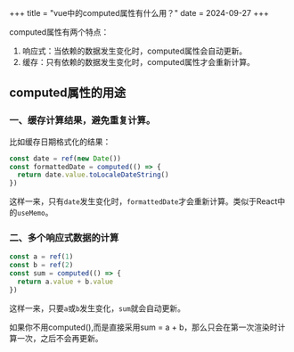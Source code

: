 +++
title = "vue中的computed属性有什么用？"
date = 2024-09-27
+++

computed属性有两个特点：
1. 响应式：当依赖的数据发生变化时，computed属性会自动更新。
2. 缓存：只有依赖的数据发生变化时，computed属性才会重新计算。

## computed属性的用途
### 一、缓存计算结果，避免重复计算。
比如缓存日期格式化的结果：
```javascript
const date = ref(new Date())
const formattedDate = computed(() => {
  return date.value.toLocaleDateString()
})
```
这样一来，只有`date`发生变化时，`formattedDate`才会重新计算。类似于React中的`useMemo`。

### 二、多个响应式数据的计算
```javascript
const a = ref(1)
const b = ref(2)
const sum = computed(() => {
  return a.value + b.value
})
```
这样一来，只要`a`或`b`发生变化，`sum`就会自动更新。

如果你不用computed(),而是直接采用sum = a + b，那么只会在第一次渲染时计算一次，之后不会再更新。